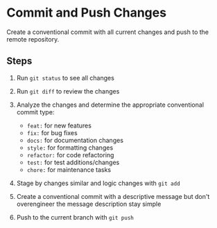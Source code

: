 # Commit and Push Changes

Create a conventional commit with all current changes and push to the remote repository.

## Steps

1. Run `git status` to see all changes
2. Run `git diff` to review the changes
3. Analyze the changes and determine the appropriate conventional commit type:
   - `feat:` for new features
   - `fix:` for bug fixes
   - `docs:` for documentation changes
   - `style:` for formatting changes
   - `refactor:` for code refactoring
   - `test:` for test additions/changes
   - `chore:` for maintenance tasks

4. Stage by changes similar and logic changes with `git add`
5. Create a conventional commit with a descriptive message but don't overengineer the message description stay simple
6. Push to the current branch with `git push`
